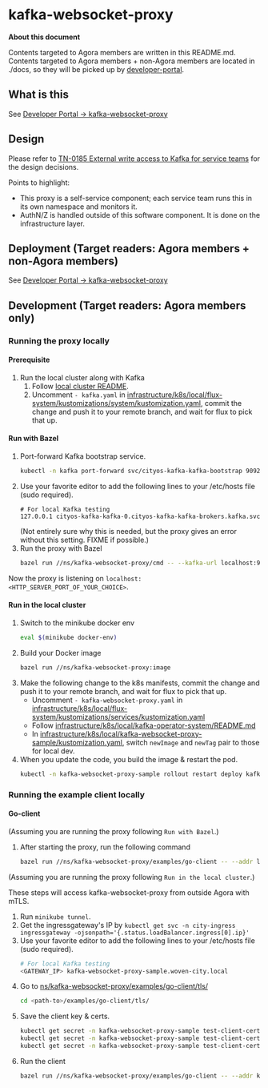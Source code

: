 # kafka-websocket-proxy

**About this document**

Contents targeted to Agora members are written in this README.md.
Contents targeted to Agora members + non-Agora members are located in ./docs, so they will be picked up by [developer-portal](https://developer.woven-city.toyota/catalog/default/component/kafka-websocket-proxy).

## What is this

See [Developer Portal -> kafka-websocket-proxy](https://developer.woven-city.toyota/docs/default/Component/kafka-websocket-proxy#what-is-this)

## Design

Please refer to [TN-0185 External write access to Kafka for service teams](https://docs.google.com/document/d/1-1hN1HnmLqhQEog59hoAsTaRgfNlZ-US8g6wo_hhGck/edit#) for the design decisions.

Points to highlight:
- This proxy is a self-service component; each service team runs this in its own namespace and monitors it.
- AuthN/Z is handled outside of this software component. It is done on the infrastructure layer.

## Deployment (Target readers: Agora members + non-Agora members)

See [Developer Portal -> kafka-websocket-proxy](https://developer.woven-city.toyota/docs/default/Component/kafka-websocket-proxy#deploying-kafka-websocket-proxy)

## Development (Target readers: Agora members only)

### Running the proxy locally

#### Prerequisite

1. Run the local cluster along with Kafka
    1. Follow [local cluster README](https://github.com/wp-wcm/city/blob/main/infrastructure/k8s/local/README.md).
    2. Uncomment `- kafka.yaml` in [infrastructure/k8s/local/flux-system/kustomizations/system/kustomization.yaml](https://github.com/wp-wcm/city/blob/main/infrastructure/k8s/local/flux-system/kustomizations/system/kustomization.yaml), commit the change and push it to your remote branch, and wait for flux to pick that up.

#### Run with Bazel

1. Port-forward Kafka bootstrap service.
    ```sh
    kubectl -n kafka port-forward svc/cityos-kafka-kafka-bootstrap 9092:9092
    ```
2. Use your favorite editor to add the following lines to your /etc/hosts file (sudo required).
    ```
    # For local Kafka testing
    127.0.0.1 cityos-kafka-kafka-0.cityos-kafka-kafka-brokers.kafka.svc
    ```
    (Not entirely sure why this is needed, but the proxy gives an error without this setting. FIXME if possible.)
3. Run the proxy with Bazel
    ```sh
    bazel run //ns/kafka-websocket-proxy/cmd -- --kafka-url localhost:9092 --kafka-topic <YOUR_TOPIC> --port <HTTP_SERVER_PORT_OF_YOUR_CHOICE>
    ```

Now the proxy is listening on `localhost:<HTTP_SERVER_PORT_OF_YOUR_CHOICE>`.

#### Run in the local cluster

1. Switch to the minikube docker env
    ```sh
    eval $(minikube docker-env)
    ```
2. Build your Docker image
    ```sh
    bazel run //ns/kafka-websocket-proxy:image
    ```
3. Make the following change to the k8s manifests, commit the change and push it to your remote branch, and wait for flux to pick that up.
    - Uncomment `- kafka-websocket-proxy.yaml` in [infrastructure/k8s/local/flux-system/kustomizations/services/kustomization.yaml](https://github.com/wp-wcm/city/blob/main/infrastructure/k8s/local/flux-system/kustomizations/services/kustomization.yaml)
    - Follow [infrastructure/k8s/local/kafka-operator-system/README.md](https://github.com/wp-wcm/city/blob/main/infrastructure/k8s/local/kafka-operator-system/README.md)
    - In [infrastructure/k8s/local/kafka-websocket-proxy-sample/kustomization.yaml](https://github.com/wp-wcm/city/blob/main/infrastructure/k8s/local/kafka-websocket-proxy-sample/kustomization.yaml), switch `newImage` and `newTag` pair to those for local dev.
4. When you update the code, you build the image & restart the pod.
    ```sh
    kubectl -n kafka-websocket-proxy-sample rollout restart deploy kafka-websocket-proxy
    ```

### Running the example client locally

#### Go-client

(Assuming you are running the proxy following `Run with Bazel`.)

1. After starting the proxy, run the following command
    ```sh
    bazel run //ns/kafka-websocket-proxy/examples/go-client -- --addr localhost:<HTTP_SERVER_PORT_OF_YOUR_CHOICE>
    ```
(Assuming you are running the proxy following `Run in the local cluster`.)

These steps will access kafka-websocket-proxy from outside Agora with mTLS.

1. Run `minikube tunnel`.
2. Get the ingressgateway's IP by `kubectl get svc -n city-ingress ingressgateway -ojsonpath='{.status.loadBalancer.ingress[0].ip}'`
3. Use your favorite editor to add the following lines to your /etc/hosts file (sudo required).
    ```sh
    # For local Kafka testing
    <GATEWAY_IP> kafka-websocket-proxy-sample.woven-city.local
    ```
4. Go to [ns/kafka-websocket-proxy/examples/go-client/tls/](https://github.com/wp-wcm/city/blob/main/ns/kafka-websocket-proxy/examples/go-client/tls/)
    ```sh
    cd <path-to>/examples/go-client/tls/
    ```
5. Save the client key & certs.
    ```sh
    kubectl get secret -n kafka-websocket-proxy-sample test-client-certs -o jsonpath='{.data.ca\.crt}' | base64 -d > ca.crt
    kubectl get secret -n kafka-websocket-proxy-sample test-client-certs -o jsonpath='{.data.tls\.crt}' | base64 -d > client.crt
    kubectl get secret -n kafka-websocket-proxy-sample test-client-certs -o jsonpath='{.data.tls\.key}' | base64 -d > client.key
    ```
6. Run the client
    ```sh
    bazel run //ns/kafka-websocket-proxy/examples/go-client -- --addr kafka-websocket-proxy-sample.woven-city.local:7029 --mtls
    ```
